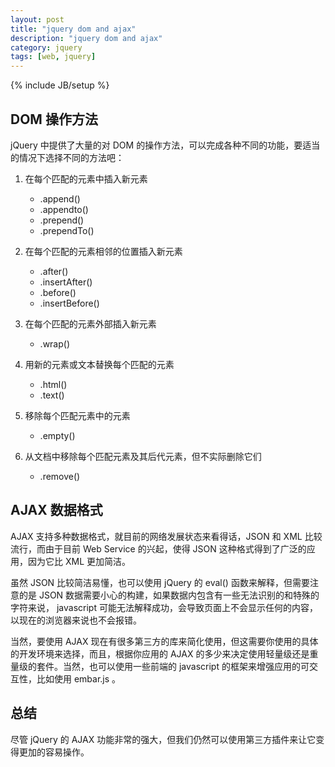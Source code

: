 ```yaml
---
layout: post
title: "jquery dom and ajax"
description: "jquery dom and ajax"
category: jquery
tags: [web, jquery]
---
```

{% include JB/setup %}


## DOM 操作方法

jQuery 中提供了大量的对 DOM 的操作方法，可以完成各种不同的功能，要适当的情况下选择不同的方法吧：

1. 在每个匹配的元素中插入新元素

    * .append()
    * .appendto()
    * .prepend()
    * .prependTo()

2. 在每个匹配的元素相邻的位置插入新元素

    * .after()
    * .insertAfter()
    * .before()
    * .insertBefore()

3. 在每个匹配的元素外部插入新元素

    * .wrap()

4. 用新的元素或文本替换每个匹配的元素

    * .html()
    * .text()

5. 移除每个匹配元素中的元素

    * .empty()

6. 从文档中移除每个匹配元素及其后代元素，但不实际删除它们

    * .remove()


## AJAX 数据格式

AJAX 支持多种数据格式，就目前的网络发展状态来看得话，JSON 和 XML 比较流行，而由于目前 Web Service 的兴起，使得 JSON 这种格式得到了广泛的应用，因为它比 XML 更加简洁。

虽然 JSON 比较简洁易懂，也可以使用 jQuery 的 eval() 函数来解释，但需要注意的是 JSON 数据需要小心的构建，如果数据内包含有一些无法识别的和特殊的字符来说， javascript 可能无法解释成功，会导致页面上不会显示任何的内容，以现在的浏览器来说也不会报错。

当然，要使用 AJAX 现在有很多第三方的库来简化使用，但这需要你使用的具体的开发环境来选择，而且，根据你应用的 AJAX 的多少来决定使用轻量级还是重量级的套件。当然，也可以使用一些前端的 javascript 的框架来增强应用的可交互性，比如使用 embar.js 。

## 总结

尽管 jQuery 的 AJAX 功能非常的强大，但我们仍然可以使用第三方插件来让它变得更加的容易操作。
